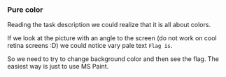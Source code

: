 <div><h3>Pure color</h3><p>Reading the task description we could realize that it is all about colors. </p>
<p>If we look at the picture with an angle to the screen (do not work on cool retina screens :D) we could notice vary pale text <code>Flag is</code>. </p>
<p>So we need to try to change background color and then see the flag. The easiest way is just to use MS Paint.</p></div>

